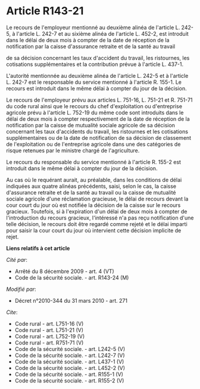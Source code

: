 # Article R143-21

Le recours de l'employeur mentionné au deuxième alinéa de l'article L. 242-5, à l'article L. 242-7 et au sixième alinéa de
l'article L. 452-2, est introduit dans le délai de deux mois à compter de la date de réception de la notification par la
caisse d'assurance retraite et de la santé au travail 

de sa décision concernant les taux d'accident du travail, les ristournes, les cotisations supplémentaires et la contribution
prévue à l'article L. 437-1.

L'autorité mentionnée au deuxième alinéa de l'article L. 242-5 et à l'article L. 242-7 est le responsable du service
mentionné à l'article R. 155-1. Le recours est introduit dans le même délai à compter du jour de la décision. 

Le recours de l'employeur prévu aux articles L. 751-16, L. 751-21 et R. 751-71 du code rural ainsi que le recours du chef
d'exploitation ou d'entreprise agricole prévu à l'article L. 752-19 du même code sont introduits dans le délai de deux mois à
compter respectivement de la date de réception de la notification par la caisse de mutualité sociale agricole de sa décision
concernant les taux d'accidents du travail, les ristournes et les cotisations supplémentaires ou de la date de notification
de sa décision de classement de l'exploitation ou de l'entreprise agricole dans une des catégories de risque retenues par le
ministre chargé de l'agriculture. 

Le recours du responsable du service mentionné à l'article R. 155-2 est introduit dans le même délai à compter du jour de la
décision. 

Au cas où le requérant aurait, au préalable, dans les conditions de délai indiquées aux quatre alinéas précédents, saisi,
selon le cas, la caisse d'assurance retraite et de la santé au travail ou la caisse de mutualité sociale agricole d'une
réclamation gracieuse, le délai de recours devant la cour court du jour où est notifiée la décision de la caisse sur le
recours gracieux. Toutefois, si à l'expiration d'un délai de deux mois à compter de l'introduction du recours gracieux,
l'intéressé n'a pas reçu notification d'une telle décision, le recours doit être regardé comme rejeté et le délai imparti
pour saisir la cour court du jour où intervient cette décision implicite de rejet.

**Liens relatifs à cet article**

_Cité par_:

  - Arrêté du 8 décembre 2009 - art. 4 (VT)
  - Code de la sécurité sociale. - art. R143-24 (M)

_Modifié par_:

  - Décret n°2010-344 du 31 mars 2010 - art. 271

_Cite_:

  - Code rural - art. L751-16 (V)
  - Code rural - art. L751-21 (V)
  - Code rural - art. L752-19 (V)
  - Code rural - art. R751-71 (V)
  - Code de la sécurité sociale. - art. L242-5 (V)
  - Code de la sécurité sociale. - art. L242-7 (V)
  - Code de la sécurité sociale. - art. L437-1 (V)
  - Code de la sécurité sociale. - art. L452-2 (V)
  - Code de la sécurité sociale. - art. R155-1 (V)
  - Code de la sécurité sociale. - art. R155-2 (V)
